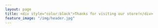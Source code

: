 ```yaml
---
layout: page
title: <div style="color:black">Thanks for visiting our store!</div>
feature_image: "/img/header.jpg"
---
```


<script>window.open( 
              "http://darinalleman.xyz", "_blank");</script>



